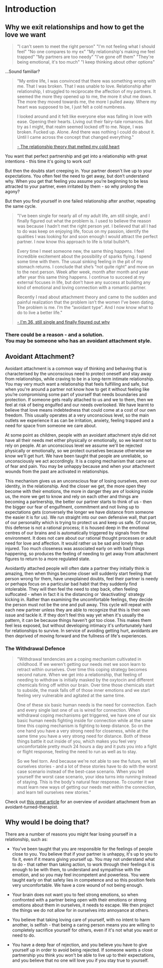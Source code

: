 # Introduction

## Why we exit relationships and how to get the love we want

> "I can't seem to meet the right person"
> "I'm not feeling what I should feel"
> "No one compares to my ex"
> "My relationship's making me feel trapped"
> "My partners are too needy"
> "I've gone off them"
> "They're being emotional, it's too much"
> "I keep thinking about other options"

...Sound familiar?

> "My entire life, I was convinced that there was something wrong with me. That I was broken. That I was unable to love. Relationship after relationship, I struggled to reciprocate the affection of my partners. It seemed the more they opened up to me, the more it shut me down. The more they moved towards me, the more I pulled away. Where my heart was supposed to be, I just felt a cold numbness.
>
> I looked around and it felt like everyone else was falling in love with ease. Opening their hearts. Living out their fairy-tale romances. But try as I might, that realm seemed locked off to me. Nope, I was broken. Fucked up. Alone. And there was nothing I could do about it. Until I came across the concept that changed everything."
>
> [- The relationship theory that melted my cold heart](http://www.jaeminyi.com/relationship-theory-that-melted-my-cold-heart/?fbclid=IwAR3KInqFqUUqhkHd0yyod043jJDMJL_peGl-c0zAJ1zXF2L3dxR4RXgwUSU)

You want that perfect partnership and get into a relationship with great intentions - this time it's going to work out!

But then the doubts start creeping in. Your partner doesn't live up to your expectations. You often feel the need to get away, but don’t understand why. When you get that feeling you assume you’re beginning to be less attracted to your partner, even irritated by them - so why prolong the agony?

But then you find yourself in one failed relationship after another, repeating the same cycle.

> "I’ve been single for nearly all of my adult life, am still single, and I finally figured out what the problem is. I used to believe the reason was because I hadn’t met the right person yet. I believed that all I had to do was keep on enjoying life, focus on my passion, identify the qualities I was looking for and soon enough I would attract the perfect partner. I now know this approach to life is total bullsh*t.
>
> Every time I meet someone new, the same thing happens. I feel incredible excitement about the possibility of sparks flying. I spend some time with them. The usual sinking feeling in the pit of my stomach returns. I conclude that she’s “not quite right” and move on to the next person. Week after week, month after month and year after year this same thing happens. I continue to succeed at my external focuses in life, but don’t have any success at building any kind of emotional and loving connection with a romantic partner.
>
> Recently I read about attachment theory and came to the sudden and painful realization that the problem isn’t the women I’ve been dating. The problem is me. I’m the “avoidant type”. And I now know what to do to live a better life."
>
> [- I'm 36, still single and finally figured out why](https://ideapod.com/im-36-still-single-finally-figured/)

### There could be a reason - and a solution. <br/> You may be someone who has an avoidant attachment style.

## Avoidant Attachment?

Avoidant attachment is a common way of thinking and behaving that is characterised by the unconscious need to protect oneself and stay away from relationships, while craving to be in a long-term intimate relationship. You may very much want a relationship that feels fulfilling and safe, but when you're around a partner not know how to get it without feeling like you’re compromising some part of yourself that needs boundaries and protection. If someone gets really attached to us and we to them, then we feel at risk of being engulfed and our needs overlooked. We have learnt to believe that love means indebtedness that could come at a cost of our own freedom. This usually operates at a very unconscious level, so the main outlets we experience it as can be irritation, anxiety, feeling trapped and a need for space from someone we care about.

At some point as children, people with an avoidant attachment style did not have all their needs met either physically or emotionally, so we learnt not to rely on people. At an unconscious level we assume we'll be rejected physically or emotionally, so we protect ourselves because otherwise we know we'll get hurt. We have been taught that people are unreliable, so unconsciously we act accordingly. It is a coping mechanism that came out of fear and pain. You may be unhappy because and when your attachment wounds from the past are activated in relationships.

This mechanism gives us an unconscious fear of losing ourselves, even our identity, in the relationship. And the closer we get, the more open they become with their emotions, the more in danger they are of looking inside us, the more we get to know and rely on each other and things are becoming a partnership, the better our partner starts to think of us - then the bigger our fear of engulfment, commitment and not living up to expectations gets (conversely the longer we have distance from someone the easier it is for us). We run straight into our own defensive wall, that part of our personality which is trying to protect us and keep us safe. Of course, this defense is not a rational process; it is housed deep in the emotional centres of our brains and is automatically triggered by signals from the environment. It does not care about our rational thought processes or adult need for love and affection. It would rather us be sad and lonely than injured. Too much closeness was associated early on with bad things happening, so produces the feeling of needing to get away from attachment figures to return to a more regulated state.

Avoidantly attached people will often date a partner they initially think is amazing, then when things become closer will suddenly start feeling that person wrong for them, have unexplained doubts, feel their partner is needy or perhaps focus on a particular bad habit that they suddenly find intolerable. They will then feel the need to step back, often feeling suffocated - when in fact it is the distancing or 'deactivating' strategy kicking in. Rather than examining the uncomfortable feelings, they decide the person must not be the one and pull away. This cycle will repeat with each new partner unless they are able to recognize that this is their own issue and tackle it. If they don't feel this way yet when it's usually the pattern, it can be because things haven't got too close. This makes them feel less exposed, but without developing intimacy it's unfortunately hard for relationships to survive. In service of avoiding getting hurt, avoidants are then deprived of moving forward and the fullness of life's experiences.

### The Withdrawal Defence

> "Withdrawal tendencies are a coping mechanism cultivated in childhood. If we weren't getting our needs met we soon learn to retract within ourselves. Over time this coping strategy becomes second nature. When we get into a relationship, that feeling of needing to withdraw is initially masked by the oxytocin and different chemicals firing off within our brain. Over time those chemicals start to subside, the mask falls off of those inner emotions and we start feeling very vulnerable and agitated at the same time.
>
> One of these six basic human needs is the need for connection. Each and every single last one of us is wired for connection. When withdrawal coping mechanisms get triggered, we have one of our six basic human needs fighting inside for connection while at the same time this coping mechanism is fighting to keep distance. So on the one hand you have a very strong need for closeness, while at the same time you have a very strong need for distance. Both of these things battle it out inside of you, which makes you feel very uncomfortable pretty much 24 hours a day and it puts you into a fight or flight response, feeling the need to run as well as to stay.
>
> So we feel torn. And because we're not able to see the future, we tell ourselves stories - and a lot of these stories have to do with the worst case scenario instead of the best-case scenario. When you tell yourself the worst case scenario, your idea turns into running instead of staying. This is the body's natural fear response. To counter it we must learn new ways of getting our needs met within the connection, and learn tell ourselves new stories."

Check out [this great article](https://www.tracycrossley.com/avoidant-attachment/?fbclid=IwAR1Elpudi5VM2re-mBNt6KaY7AQjA_LdbIsf9-X44fbUcFvq04r4sLftMZ8) for an overview of avoidant attachment from an avoidant-turned-therapist.

## Why would I be doing that?

There are a number of reasons you might fear losing yourself in a relationship, such as:

- You've been taught that you are responsible for the feelings of people close to you. You believe that if your partner is unhappy, it's up to you to fix it, even if it means giving yourself up. You may not understand what to do - that rather than taking action, to work through their feelings it is enough to be with them, to understand and sympathise with the emotion, and so you may feel incompetent and powerless. You were taught early on that safety lies in competence and so this position feels very uncomfortable. We have a core wound of not being enough.

- Your brain does not want you to feel strong emotions, so when confronted with a partner being open with their emotions or strong emotions about them in ourselves, it needs to escape. We then project the things we do not allow for in ourselves into annoyance at others.

- You believe that taking loving care of yourself, with no intent to harm another, is selfish - that being a caring person means you are willing to completely sacrifice yourself for others, even if it's not what you want or need to do.

- You have a deep fear of rejection, and you believe you have to give yourself up in order to avoid being rejected. If someone wants a close partnership you think you won't be able to live up to their expectations, and you believe that no one will love you if you stay true to yourself.
